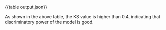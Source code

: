{{table output.json}}

As shown in the above table, the KS value is higher than 0.4, indicating that discriminatory power of the model is good.